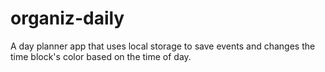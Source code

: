 # organiz-daily
A day planner app that uses local storage to save events and changes the time block's color based on the time of day.
